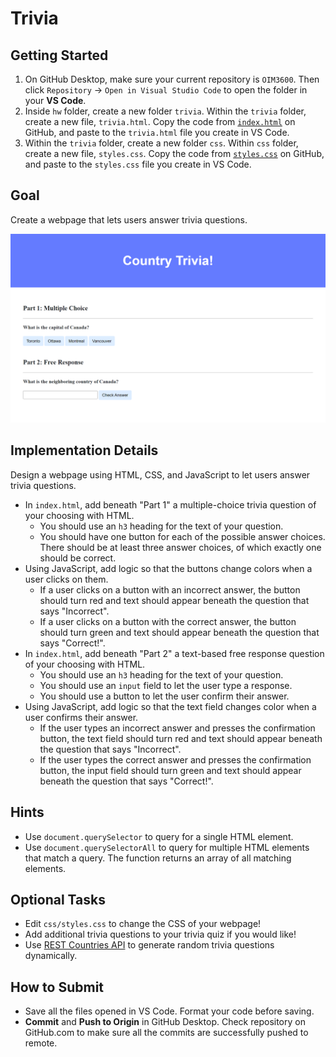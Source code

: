 # Trivia

## Getting Started

1. On GitHub Desktop, make sure your current repository is `OIM3600`. Then click `Repository` -> `Open in Visual Studio Code` to open the folder in your **VS Code**.
2. Inside `hw` folder, create a new folder `trivia`. Within the `trivia` folder, create a new file, `trivia.html`. Copy the code from [`index.html`](./trivia/index.html) on GitHub, and paste to the `trivia.html` file you create in VS Code.
3. Within the `trivia` folder, create a new folder `css`. Within `css` folder, create a new file, `styles.css`. Copy the code from [`styles.css`](./trivia/css/styles.css) on GitHub, and paste to the `styles.css` file you create in VS Code.

## Goal

Create a webpage that lets users answer trivia questions.

![Country Trivia](images/trivia.png)

## Implementation Details

Design a webpage using HTML, CSS, and JavaScript to let users answer trivia questions.

- In `index.html`, add beneath "Part 1" a multiple-choice trivia question of your choosing with HTML.
  - You should use an `h3` heading for the text of your question.
  - You should have one button for each of the possible answer choices. There should be at least three answer choices, of which exactly one should be correct.
- Using JavaScript, add logic so that the buttons change colors when a user clicks on them.
  - If a user clicks on a button with an incorrect answer, the button should turn red and text should appear beneath the question that says "Incorrect".
  - If a user clicks on a button with the correct answer, the button should turn green and text should appear beneath the question that says "Correct!".
- In `index.html`, add beneath "Part 2" a text-based free response question of your choosing with HTML.
  - You should use an `h3` heading for the text of your question.
  - You should use an `input` field to let the user type a response.
  - You should use a button to let the user confirm their answer.
- Using JavaScript, add logic so that the text field changes color when a user confirms their answer.
  - If the user types an incorrect answer and presses the confirmation button, the text field should turn red and text should appear beneath the question that says "Incorrect".
  - If the user types the correct answer and presses the confirmation button, the input field should turn green and text should appear beneath the question that says "Correct!".

## Hints

- Use `document.querySelector` to query for a single HTML element.
- Use `document.querySelectorAll` to query for multiple HTML elements that match a query. The function returns an array of all matching elements.

## Optional Tasks

- Edit `css/styles.css` to change the CSS of your webpage!
- Add additional trivia questions to your trivia quiz if you would like!
- Use [REST Countries API](https://restcountries.com/) to generate random trivia questions dynamically.

## How to Submit

- Save all the files opened in VS Code. Format your code before saving.
- **Commit** and **Push to Origin** in GitHub Desktop. Check repository on GitHub.com to make sure all the commits are successfully pushed to remote.
